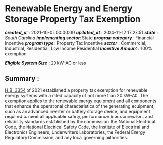 # Renewable Energy and Energy Storage Property Tax Exemption 
 ***created_at*** : 2021-10-05 00:00:00 
 ***updated_at*** : 2024-11-12 17:23:51 
 ***state** : South Carolina 
 **implementing sector***: State 
 ***program category*** : Financial Incentive 
 ***program type*** : Property Tax Incentive 
 ***sector*** : Commercial, Industrial, Residential, Low Income Residential 
 ***Incentive Amount*** : 100% exemption

 
 ***Eligible System Size*** : 20 kW-AC or less

 
 ## Summary : 
 [H.B. 3354](https://www.scstatehouse.gov/sess124_2021-2022/bills/3354.htm) of
2021 established a property tax exemption for renewable energy systems with a
rated capacity of not more than 20 kW-AC. The exemption applies to the
renewable energy equipment and all components that enhance the operational
characteristics of the generating equipment, such as an advanced inverter or
battery storage device, and equipment required to meet all applicable safety,
performance, interconnection, and reliability standards established by the
commission, the National Electrical Code, the National Electrical Safety Code,
the Institute of Electrical and Electronics Engineers, Underwriters
Laboratories, the Federal Energy Regulatory Commission, and any local
governing authorities.

 
 